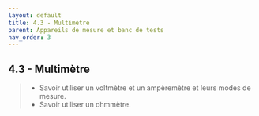 ```yaml
---
layout: default
title: 4.3 - Multimètre
parent: Appareils de mesure et banc de tests
nav_order: 3
---
```


## 4.3 - Multimètre

> - Savoir utiliser un voltmètre et un ampèremètre et leurs modes de mesure.
> - Savoir utiliser un ohmmètre.
